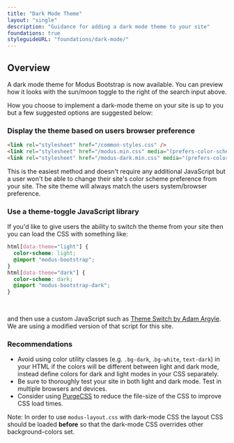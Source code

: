 ```yaml
---
title: "Dark Mode Theme"
layout: "single"
description: "Guidance for adding a dark mode theme to your site"
foundations: true
styleguideURL: "foundations/dark-mode/"
---
```


## Overview

A dark mode theme for Modus Bootstrap is now available. You can preview how it looks with the sun/moon toggle to the right of the search input above.

How you choose to implement a dark-mode theme on your site is up to you but a few suggested options are suggested below:

### Display the theme based on users browser preference

```html
<link rel="stylesheet" href="/common-styles.css" />
<link rel="stylesheet" href="/modus.min.css" media="(prefers-color-scheme: light)" />
<link rel="stylesheet" href="/modus-dark.min.css" media="(prefers-color-scheme: dark)" />
```

This is the easiest method and doesn't require any additional JavaScript but a user won't be able to change their site's color scheme preference from your site. The site theme will always match the users system/browser preference.

### Use a theme-toggle JavaScript library

If you'd like to give users the ability to switch the theme from your site then you can load the CSS with something like:

```scss
html[data-theme="light"] {
  color-scheme: light;
  @import "modus-bootstrap";
}
html[data-theme="dark"] {
  color-scheme: dark;
  @import "modus-bootstrap-dark";
}
```

<br>

and then use a custom JavaScript such as [Theme Switch by Adam Argyle](https://web.dev/building-a-theme-switch-component/). We are using a modified version of that script for this site.

### Recommendations

- Avoid using color utility classes (e.g. `.bg-dark`, .`bg-white`, `text-dark`) in your HTML if the colors will be different between light and dark mode, instead define colors for dark and light modes in your CSS separately.
- Be sure to thoroughly test your site in both light and dark mode. Test in multiple browsers and devices.
- Consider using [PurgeCSS](https://purgecss.com/) to reduce the file-size of the CSS to improve CSS load times.

Note: In order to use `modus-layout.css` with dark-mode CSS the layout CSS should be loaded **before** so that the dark-mode CSS overrides other background-colors set.
